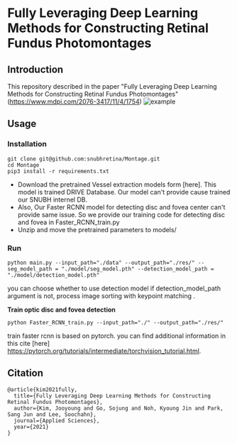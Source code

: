 # Fully Leveraging Deep Learning Methods for Constructing Retinal Fundus Photomontages


## Introduction
This repository described in the paper "Fully Leveraging Deep Learning Methods for Constructing Retinal Fundus Photomontages" (https://www.mdpi.com/2076-3417/11/4/1754)
![example](https://user-images.githubusercontent.com/64057617/120308126-b6dfa280-c30e-11eb-9535-2490e32c61aa.PNG)
## Usage

### Installation
```
git clone git@github.com:snubhretina/Montage.git
cd Montage
pip3 install -r requirements.txt
```

* Download the pretrained Vessel extraction models form [here]. This model is trained DRIVE Database. Our model can't provide cause trained our SNUBH internel DB.
* Also, Our Faster RCNN model for detecting disc and fovea center can't provide same issue. So we provide our training code for detecting disc and fovea in Faster_RCNN_train.py
* Unzip and move the pretrained parameters to models/

### Run
```
python main.py --input_path="./data" --output_path="./res/" --seg_model_path = "./model/seg_model.pth" --detection_model_path = "./model/detection_model.pth"
```
you can choose whether to use detection model if detection_model_path argument is not, process image sorting with keypoint matching .

**Train optic disc and fovea detection**
```
python Faster_RCNN_train.py --input_path="./" --output_path="./res/"
```

train faster rcnn is based on pytorch. you can find additional information in this cite [here] https://pytorch.org/tutorials/intermediate/torchvision_tutorial.html. 


## Citation
```
@article{kim2021fully,
  title={Fully Leveraging Deep Learning Methods for Constructing Retinal Fundus Photomontages},
  author={Kim, Jooyoung and Go, Sojung and Noh, Kyoung Jin and Park, Sang Jun and Lee, Soochahn},
  journal={Applied Sciences},
  year={2021}
}
```
